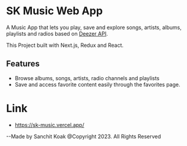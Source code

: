 #  SK Music Web App

A Music App that lets you play, save and explore songs, artists, albums, playlists and radios based on [Deezer API](https://developers.deezer.com).

This Project built with Next.js, Redux and React.


## Features

- Browse albums, songs, artists, radio channels and playlists
- Save and access favorite content easily through the favorites page.


# Link
- https://sk-music.vercel.app/


--Made by Sanchit Koak
@Copyright 2023. All Rights Reserved
